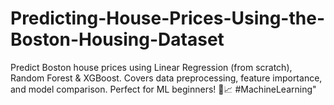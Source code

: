 # Predicting-House-Prices-Using-the-Boston-Housing-Dataset
Predict Boston house prices using Linear Regression (from scratch), Random Forest &amp; XGBoost. Covers data preprocessing, feature importance, and model comparison. Perfect for ML beginners! 🏡📈 #MachineLearning"
